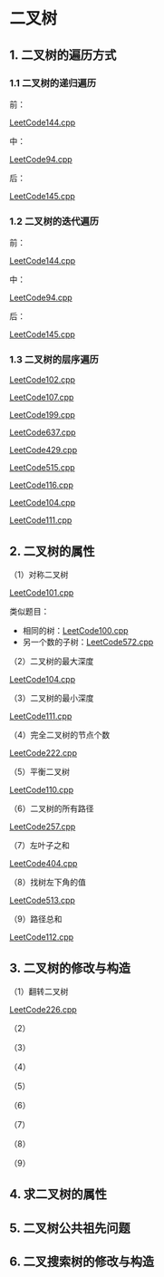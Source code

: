 # 二叉树

## 1. 二叉树的遍历方式

### 1.1 二叉树的递归遍历

前：

[LeetCode144.cpp](https://github.com/niu0217/Documents/blob/main/Algorithm/BinaryTree/LeetCode144.cpp)

中：

[LeetCode94.cpp](https://github.com/niu0217/Documents/blob/main/Algorithm/BinaryTree/LeetCode94.cpp)

后：

[LeetCode145.cpp](https://github.com/niu0217/Documents/blob/main/Algorithm/BinaryTree/LeetCode145.cpp)

### 1.2 二叉树的迭代遍历

前：

[LeetCode144.cpp](https://github.com/niu0217/Documents/blob/main/Algorithm/BinaryTree/LeetCode144.cpp)

中：

[LeetCode94.cpp](https://github.com/niu0217/Documents/blob/main/Algorithm/BinaryTree/LeetCode94.cpp)

后：

[LeetCode145.cpp](https://github.com/niu0217/Documents/blob/main/Algorithm/BinaryTree/LeetCode145.cpp)

### 1.3 二叉树的层序遍历

[LeetCode102.cpp](https://github.com/niu0217/Documents/blob/main/Algorithm/BinaryTree/LeetCode102.cpp)

[LeetCode107.cpp](https://github.com/niu0217/Documents/blob/main/Algorithm/BinaryTree/LeetCode107.cpp)

[LeetCode199.cpp](https://github.com/niu0217/Documents/blob/main/Algorithm/BinaryTree/LeetCode199.cpp)

[LeetCode637.cpp](https://github.com/niu0217/Documents/blob/main/Algorithm/BinaryTree/LeetCode637.cpp)

[LeetCode429.cpp](https://github.com/niu0217/Documents/blob/main/Algorithm/BinaryTree/LeetCode429.cpp)

[LeetCode515.cpp](https://github.com/niu0217/Documents/blob/main/Algorithm/BinaryTree/LeetCode515.cpp)

[LeetCode116.cpp](https://github.com/niu0217/Documents/blob/main/Algorithm/BinaryTree/LeetCode116.cpp)

[LeetCode104.cpp](https://github.com/niu0217/Documents/blob/main/Algorithm/BinaryTree/LeetCode104.cpp)

[LeetCode111.cpp](https://github.com/niu0217/Documents/blob/main/Algorithm/BinaryTree/LeetCode111.cpp)

## 2. 二叉树的属性

（1）对称二叉树

[LeetCode101.cpp](https://github.com/niu0217/Documents/blob/main/Algorithm/BinaryTree/LeetCode101.cpp)

类似题目：

+ 相同的树：[LeetCode100.cpp](https://github.com/niu0217/Documents/blob/main/Algorithm/BinaryTree/LeetCode100.cpp)
+ 另一个数的子树：[LeetCode572.cpp](https://github.com/niu0217/Documents/blob/main/Algorithm/BinaryTree/LeetCode572.cpp)

（2）二叉树的最大深度

[LeetCode104.cpp](https://github.com/niu0217/Documents/blob/main/Algorithm/BinaryTree/LeetCode104.cpp)

（3）二叉树的最小深度

[LeetCode111.cpp](https://github.com/niu0217/Documents/blob/main/Algorithm/BinaryTree/LeetCode111.cpp)

（4）完全二叉树的节点个数

[LeetCode222.cpp](https://github.com/niu0217/Documents/blob/main/Algorithm/BinaryTree/LeetCode222.cpp)

（5）平衡二叉树

[LeetCode110.cpp](https://github.com/niu0217/Documents/blob/main/Algorithm/BinaryTree/LeetCode110.cpp)

（6）二叉树的所有路径

[LeetCode257.cpp](https://github.com/niu0217/Documents/blob/main/Algorithm/BinaryTree/LeetCode257.cpp)

（7）左叶子之和

[LeetCode404.cpp](https://github.com/niu0217/Documents/blob/main/Algorithm/BinaryTree/LeetCode404.cpp)

（8）找树左下角的值

[LeetCode513.cpp](https://github.com/niu0217/Documents/blob/main/Algorithm/BinaryTree/LeetCode513.cpp)

（9）路径总和

[LeetCode112.cpp](https://github.com/niu0217/Documents/blob/main/Algorithm/BinaryTree/LeetCode112.cpp)

## 3. 二叉树的修改与构造

（1）翻转二叉树

[LeetCode226.cpp](https://github.com/niu0217/Documents/blob/main/Algorithm/BinaryTree/LeetCode226.cpp)

（2）

（3）

（4）

（5）

（6）

（7）

（8）

（9）

## 4. 求二叉树的属性

## 5. 二叉树公共祖先问题

## 6. 二叉搜索树的修改与构造